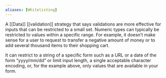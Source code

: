 ```yaml
---
aliases: [Whitelisting]
---
```


A  [[Data]] [[validation]] strategy that says validations are more effective for inputs that can be restricted to a small set. Numeric types can typically be restricted to values within a specific range. For example, it doesn’t make sense for a user to request to transfer a negative amount of money or to add several thousand items to their shopping cart.

It can restrict to a string of a specific form such as a URL or a date of the form “yyyy/mm/dd” or limit input length, a single acceptable character encoding, or, for the example above, only values that are available in your form.